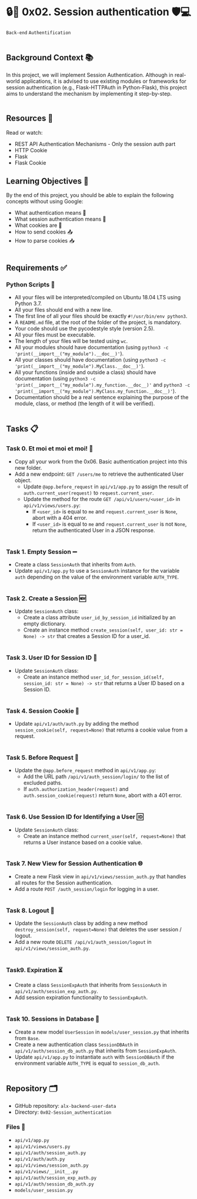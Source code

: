 # 🔒🧑 0x02. Session authentication 🛡️💻
`Back-end` `Authentification`
<br></br>

## Background Context 📚
In this project, we will implement Session Authentication. Although in real-world applications, it is advised to use existing modules or frameworks for session authentication (e.g., Flask-HTTPAuth in Python-Flask), this project aims to understand the mechanism by implementing it step-by-step.
<br></br>
## Resources 📖
Read or watch:
- REST API Authentication Mechanisms - Only the session auth part
- HTTP Cookie
- Flask
- Flask Cookie

## Learning Objectives 🎯
By the end of this project, you should be able to explain the following concepts without using Google:
- What authentication means 🔐
- What session authentication means 📂
- What cookies are 🍪
- How to send cookies 📤
- How to parse cookies 📥
<br></br>

## Requirements ✅
### Python Scripts 🐍
- All your files will be interpreted/compiled on Ubuntu 18.04 LTS using Python 3.7.
- All your files should end with a new line.
- The first line of all your files should be exactly `#!/usr/bin/env python3`.
- A `README.md` file, at the root of the folder of the project, is mandatory.
- Your code should use the pycodestyle style (version 2.5).
- All your files must be executable.
- The length of your files will be tested using `wc`.
- All your modules should have documentation (using `python3 -c 'print(__import__("my_module").__doc__)'`).
- All your classes should have documentation (using `python3 -c 'print(__import__("my_module").MyClass.__doc__)'`).
- All your functions (inside and outside a class) should have documentation (using `python3 -c 'print(__import__("my_module").my_function.__doc__)'` and `python3 -c 'print(__import__("my_module").MyClass.my_function.__doc__)'`).
- Documentation should be a real sentence explaining the purpose of the module, class, or method (the length of it will be verified).
<br></br>

## Tasks 📋
### Task 0. Et moi et moi et moi! 👥
- Copy all your work from the 0x06. Basic authentication project into this new folder.
- Add a new endpoint: `GET /users/me` to retrieve the authenticated User object.
  - Update `@app.before_request` in `api/v1/app.py` to assign the result of `auth.current_user(request)` to `request.current_user`.
  - Update the method for the route `GET /api/v1/users/<user_id>` in `api/v1/views/users.py`:
    - If `<user_id>` is equal to `me` and `request.current_user` is `None`, abort with a 404 error.
    - If `<user_id>` is equal to `me` and `request.current_user` is not `None`, return the authenticated User in a JSON response.
<br></br>
### Task 1. Empty Session ➖
- Create a class `SessionAuth` that inherits from `Auth`.
- Update `api/v1/app.py` to use a `SessionAuth` instance for the variable `auth` depending on the value of the environment variable `AUTH_TYPE`.
<br></br>
### Task 2. Create a Session 🆕
- Update `SessionAuth` class:
  - Create a class attribute `user_id_by_session_id` initialized by an empty dictionary.
  - Create an instance method `create_session(self, user_id: str = None) -> str` that creates a Session ID for a user_id.
<br></br>
### Task 3. User ID for Session ID 🔑
- Update `SessionAuth` class:
  - Create an instance method `user_id_for_session_id(self, session_id: str = None) -> str` that returns a User ID based on a Session ID.
<br></br>
### Task 4. Session Cookie 🍪
- Update `api/v1/auth/auth.py` by adding the method `session_cookie(self, request=None)` that returns a cookie value from a request.
<br></br>
### Task 5. Before Request 🚧
- Update the `@app.before_request` method in `api/v1/app.py`:
  - Add the URL path `/api/v1/auth_session/login/` to the list of excluded paths.
  - If `auth.authorization_header(request)` and `auth.session_cookie(request)` return `None`, abort with a 401 error.
<br></br>
### Task 6. Use Session ID for Identifying a User 🆔
- Update `SessionAuth` class:
  - Create an instance method `current_user(self, request=None)` that returns a User instance based on a cookie value.
<br></br>
### Task 7. New View for Session Authentication 🌐
- Create a new Flask view in `api/v1/views/session_auth.py` that handles all routes for the Session authentication.
- Add a route `POST /auth_session/login` for logging in a user.
<br></br>
### Task 8. Logout 🚪
- Update the `SessionAuth` class by adding a new method `destroy_session(self, request=None)` that deletes the user session / logout.
- Add a new route `DELETE /api/v1/auth_session/logout` in `api/v1/views/session_auth.py`.
<br></br>
### Task9. Expiration ⏳
- Create a class `SessionExpAuth` that inherits from `SessionAuth` in `api/v1/auth/session_exp_auth.py`.
- Add session expiration functionality to `SessionExpAuth`.
<br></br>
### Task 10. Sessions in Database 💾
- Create a new model `UserSession` in `models/user_session.py` that inherits from `Base`.
- Create a new authentication class `SessionDBAuth` in `api/v1/auth/session_db_auth.py` that inherits from `SessionExpAuth`.
- Update `api/v1/app.py` to instantiate `auth` with `SessionDBAuth` if the environment variable `AUTH_TYPE` is equal to `session_db_auth`.
<br></br>
## Repository 🗂️
- GitHub repository: `alx-backend-user-data`
- Directory: `0x02-Session_authentication`

### Files 📂
- `api/v1/app.py`
- `api/v1/views/users.py`
- `api/v1/auth/session_auth.py`
- `api/v1/auth/auth.py`
- `api/v1/views/session_auth.py`
- `api/v1/views/__init__.py`
- `api/v1/auth/session_exp_auth.py`
- `api/v1/auth/session_db_auth.py`
- `models/user_session.py`


